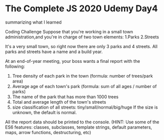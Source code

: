# The Complete JS 2020 Udemy Day4
 summarizing what I learned

Coding Challenge
Suppose that you're working in a small town administration,and you're in charge of two town elements:
1.Parks
2.Streets

It's a very small town, so right now there are only 3 parks and 4 streets. All parks and streets have a name and a build year.

At an end-of-year meeting, your boss wants a final report with the following:
1. Tree density of each park in the town
  (formula: number of trees/park area)
2. Average age of each town's park
  (formula: sum of all ages / number of parks)
3. The name of the park that has more than 1000 trees
4. Total and average length of the town's streets
5. size classification of all streets:
tiny/small/normal/big/huge
If the size is unknown, the default is normal.

All the report data should be printed to the console.
(HINT: Use some of the ES6 features: classes, subclasses, template strings, default parameters, maps, arrow functions, destructuring, etc)